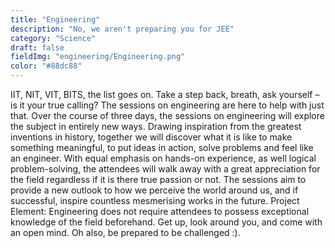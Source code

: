 ```yaml
---
title: "Engineering"
description: "No, we aren't preparing you for JEE"
category: "Science"
draft: false
fieldImg: "engineering/Engineering.png"
color: "#88dc88"
---
```


IIT, NIT, VIT, BITS, the list goes on. Take a step back, breath, ask yourself – is it your true calling? The sessions on engineering are here to help with just that. Over the course of three days, the sessions on engineering will explore the subject in entirely new ways. Drawing inspiration from the greatest inventions in history, together we will discover what it is like to make something meaningful, to put ideas in action, solve problems and feel like an engineer. 
With equal emphasis on hands-on experience, as well logical problem-solving, the attendees will walk away with a great appreciation for the field regardless if it is there true passion or not. The sessions aim to provide a new outlook to how we perceive the world around us, and if successful, inspire countless mesmerising works in the future.
Project Element: Engineering does not require attendees to possess exceptional knowledge of the field beforehand. Get up, look around you, and come with an open mind.
Oh also, be prepared to be challenged :).
